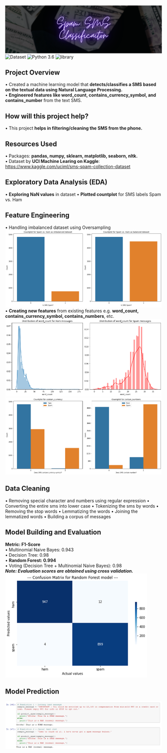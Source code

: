 ![SSMS](readme-resources/spam-sms-banner.png)
![Dataset](https://img.shields.io/badge/Dataset-Kaggle-blue.svg) ![Python 3.6](https://img.shields.io/badge/Python-3.6-brightgreen.svg) ![library](https://img.shields.io/badge/Library-nltk,_sklearn-orange.svg)

## Project Overview
• Created a machine learning model that **detects/classifies a SMS based on the textual data using Natural Language Processing.**<br/>
• **Engineered features like word_count, contains_currency_symbol, and contains_number** from the text SMS.

## How will this project help?
• This project **helps in filtering/cleaning the SMS from the phone.**

## Resources Used
• Packages: **pandas, numpy, sklearn, matplotlib, seaborn, nltk.**<br/>
• Dataset by **UCI Machine Learing on Kaggle**: https://www.kaggle.com/uciml/sms-spam-collection-dataset

## Exploratory Data Analysis (EDA)
• **Exploring NaN values** in dataset
• **Plotted countplot** for SMS labels Spam vs. Ham<br/>

## Feature Engineering
• Handling imbalanced dataset using Oversampling
![SpamVsHam](readme-resources/svh.png)<br/>
• **Creating new features** from existing features e.g. **word_count, contains_currency_symbol, contains_numbers**, etc.<br/>
![word_count](readme-resources/word_count.png)<br/>
![currency_numbers](readme-resources/currency_numbers.png)<br/>

## Data Cleaning
• Removing special character and numbers using regular expression
• Converting the entire sms into lower case
• Tokenizing the sms by words
• Removing the stop words
• Lemmatizing the words
• Joining the lemmatized words
• Building a corpus of messages

## Model Building and Evaluation
**Metric: F1-Score**<br/>
• Multinomial Naive Bayes: 0.943<br/>
• Decision Tree: 0.98<br/>
• **Random Forest: 0.994**<br/>
• Voting (Decision Tree + Multinomial Naive Bayes): 0.98<br/>
_**Note: Evaluation scores are obtained using cross validation.**_<br/>
![matrix](readme-resources/cm.png)

## Model Prediction
![Prediction](readme-resources/prediction.PNG)
